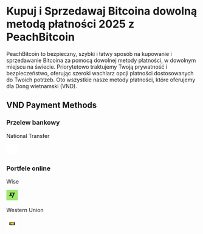 <body class="payment-methods-page">

# Kupuj i Sprzedawaj Bitcoina dowolną metodą płatności 2025 z PeachBitcoin

PeachBitcoin to bezpieczny, szybki i łatwy sposób na kupowanie i sprzedawanie Bitcoina za pomocą dowolnej metody płatności, w dowolnym miejscu na świecie. Priorytetowo traktujemy Twoją prywatność i bezpieczeństwo, oferując szeroki wachlarz opcji płatności dostosowanych do Twoich potrzeb. Oto wszystkie nasze metody płatności, które oferujemy dla Dong wietnamski (VND).

## VND Payment Methods

### Przelew bankowy

<div class="payment-grid">
    <div class="payment-grid-item">
        <p>National Transfer</p> 
        <img src="/img/faq/logoimg/blank.png" width="30px" height="27px" alt="Kup bitcoina za pomocą national transfer, Sprzedaj bitcoina za pomocą national transfer">
    </div>
</div>

### Portfele online

<div class="payment-grid">
    <div class="payment-grid-item">
        <p>Wise</p> 
        <img src="/img/faq/logoimg/wise.png" width="30px" height="27px" alt="Kup bitcoina za pomocą Wise, Sprzedaj bitcoina za pomocą Wise">
    </div>
    <div class="payment-grid-item">
        <p>Western Union</p> 
        <img src="/img/faq/logoimg/westernunion.png" width="30px" height="27px" alt="Kup bitcoina za pomocą Western Union, Sprzedaj bitcoina za pomocą Western Union">
    </div>
</div>

</body>
